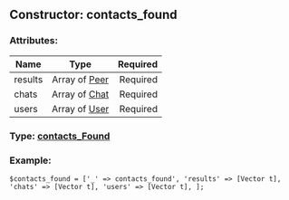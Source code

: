 ## Constructor: contacts\_found  

### Attributes:

| Name     |    Type       | Required |
|----------|:-------------:|---------:|
|results|Array of [Peer](../types/Peer.md) | Required|
|chats|Array of [Chat](../types/Chat.md) | Required|
|users|Array of [User](../types/User.md) | Required|


### Type: [contacts\_Found](../types/contacts\_Found.md)

### Example:


```
$contacts_found = ['_' => contacts_found', 'results' => [Vector t], 'chats' => [Vector t], 'users' => [Vector t], ];
```